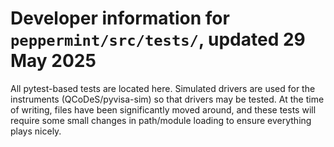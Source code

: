 # Developer information for `peppermint/src/tests/`, updated 29 May 2025

All pytest-based tests are located here. Simulated drivers are used for the instruments (QCoDeS/pyvisa-sim) so that drivers may be tested. At the time of writing, files have been significantly moved around, and these tests will require some small changes in path/module loading to ensure everything plays nicely.
